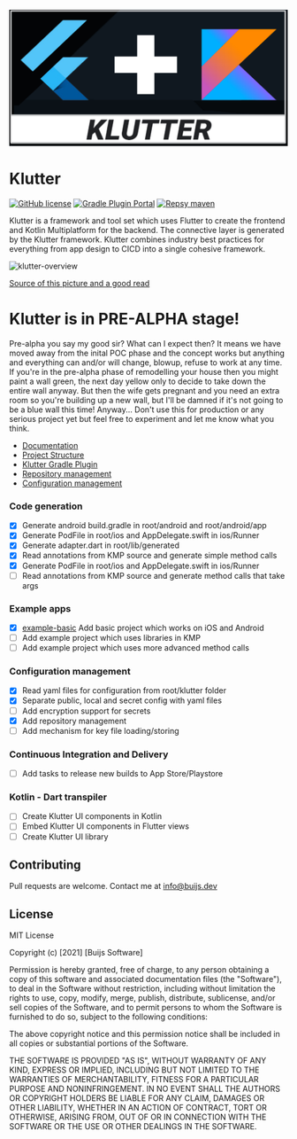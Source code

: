 ![This is an image](examples/example-basic/assets/metadata/icon/banner.png)

# Klutter
[![GitHub license](https://img.shields.io/github/license/buijs-dev/klutter)](#License)
[![Gradle Plugin Portal](https://img.shields.io/gradle-plugin-portal/v/dev.buijs.klutter.gradle?color=blueviolet)](https://plugins.gradle.org/plugin/dev.buijs.klutter.gradle)
[![Repsy maven](https://img.shields.io/badge/maven-2022--pre--alpha--2-blue)](https://repsy.io/mvn/buijs-dev/klutter/dev/buijs/klutter/)

Klutter is a framework and tool set which uses Flutter to create the frontend
and Kotlin Multiplatform for the backend. The connective layer is generated
by the Klutter framework. Klutter combines industry best practices
for everything from app design to CICD into a single cohesive framework.

<img src="docs/klutter.png)" alt="klutter-overview" width="300"/>

[Source of this picture and a good read](https://littlegnal.github.io/2019-07-09/kmpp_flutter_en)


# Klutter is in PRE-ALPHA stage!
Pre-alpha you say my good sir? What can I expect then?
It means we have moved away from the inital POC phase and the concept works but anything and everything can 
and/or will change, blowup, refuse to work at any time. If you're in the pre-alpha phase of remodelling your 
house then you might paint a wall green, the next day yellow only to decide to take down the entire wall anyway. 
But then the wife gets pregnant and you need an extra room so you're building up a new wall, but I'll be damned
if it's not going to be a blue wall this time! Anyway... Don't use this for production or any serious project 
yet but feel free to experiment and let me know what you think.

- [Documentation](https://buijs-dev.github.io/klutter/)
- [Project Structure](docs/doc_project_structure.md)
- [Klutter Gradle Plugin](docs/doc_gradle_plugin.md)
- [Repository management](docs/doc_gradle_plugin_repositories.md)
- [Configuration management](docs/doc_configuration_management.md)


### Code generation
* [x] Generate android build.gradle in root/android and root/android/app
* [x] Generate PodFile in root/ios and AppDelegate.swift in ios/Runner 
* [x] Generate adapter.dart in root/lib/generated
* [x] Read annotations from KMP source and generate simple method calls
* [x] Generate PodFile in root/ios and AppDelegate.swift in ios/Runner
* [ ] Read annotations from KMP source and generate method calls that take args

### Example apps
* [x] [example-basic](examples/example-basic) Add basic project which works on iOS and Android
* [ ] Add example project which uses libraries in KMP
* [ ] Add example project which uses more advanced method calls
  
### Configuration management
* [x] Read yaml files for configuration from root/klutter folder
* [x] Separate public, local and secret config with yaml files
* [ ] Add encryption support for secrets
* [x] Add repository management 
* [ ] Add mechanism for key file loading/storing

### Continuous Integration and Delivery
* [ ] Add tasks to release new builds to App Store/Playstore

### Kotlin - Dart transpiler
* [ ] Create Klutter UI components in Kotlin
* [ ] Embed Klutter UI components in Flutter views
* [ ] Create Klutter UI library

## Contributing
Pull requests are welcome. Contact me at info@buijs.dev

## License
MIT License

Copyright (c) [2021] [Buijs Software]

Permission is hereby granted, free of charge, to any person obtaining a copy
of this software and associated documentation files (the "Software"), to deal
in the Software without restriction, including without limitation the rights
to use, copy, modify, merge, publish, distribute, sublicense, and/or sell
copies of the Software, and to permit persons to whom the Software is
furnished to do so, subject to the following conditions:

The above copyright notice and this permission notice shall be included in all
copies or substantial portions of the Software.

THE SOFTWARE IS PROVIDED "AS IS", WITHOUT WARRANTY OF ANY KIND, EXPRESS OR
IMPLIED, INCLUDING BUT NOT LIMITED TO THE WARRANTIES OF MERCHANTABILITY,
FITNESS FOR A PARTICULAR PURPOSE AND NONINFRINGEMENT. IN NO EVENT SHALL THE
AUTHORS OR COPYRIGHT HOLDERS BE LIABLE FOR ANY CLAIM, DAMAGES OR OTHER
LIABILITY, WHETHER IN AN ACTION OF CONTRACT, TORT OR OTHERWISE, ARISING FROM,
OUT OF OR IN CONNECTION WITH THE SOFTWARE OR THE USE OR OTHER DEALINGS IN THE
SOFTWARE.
